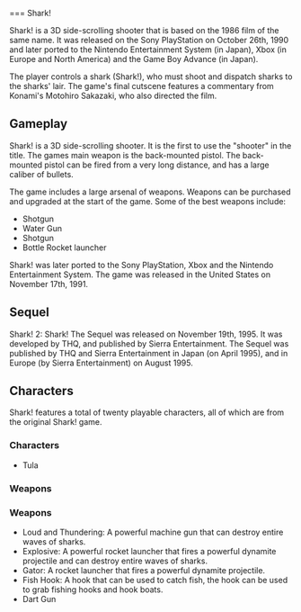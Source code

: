 
===
Shark!

Shark! is a 3D side-scrolling shooter that is based on the 1986 film of the same name. It was released on the Sony PlayStation on October 26th, 1990 and later ported to the Nintendo Entertainment System (in Japan), Xbox (in Europe and North America) and the Game Boy Advance (in Japan).

The player controls a shark (Shark!), who must shoot and dispatch sharks to the sharks' lair. The game's final cutscene features a commentary from Konami's Motohiro Sakazaki, who also directed the film.

## Gameplay

Shark! is a 3D side-scrolling shooter. It is the first to use the "shooter" in the title. The games main weapon is the back-mounted pistol. The back-mounted pistol can be fired from a very long distance, and has a large caliber of bullets.

The game includes a large arsenal of weapons. Weapons can be purchased and upgraded at the start of the game. Some of the best weapons include:

*   Shotgun
*   Water Gun
*   Shotgun
*   Bottle Rocket launcher

Shark! was later ported to the Sony PlayStation, Xbox and the Nintendo Entertainment System. The game was released in the United States on November 17th, 1991.

## Sequel

Shark! 2: Shark! The Sequel was released on November 19th, 1995. It was developed by THQ, and published by Sierra Entertainment. The Sequel was published by THQ and Sierra Entertainment in Japan (on April 1995), and in Europe (by Sierra Entertainment) on August 1995.

## Characters

Shark! features a total of twenty playable characters, all of which are from the original Shark! game.

### Characters

*   Tula

  

### Weapons

  

### Weapons

*   Loud and Thundering: A powerful machine gun that can destroy entire waves of sharks.
*   Explosive: A powerful rocket launcher that fires a powerful dynamite projectile and can destroy entire waves of sharks.
*   Gator: A rocket launcher that fires a powerful dynamite projectile.
*   Fish Hook: A hook that can be used to catch fish, the hook can be used to grab fishing hooks and hook boats.
*   Dart Gun
